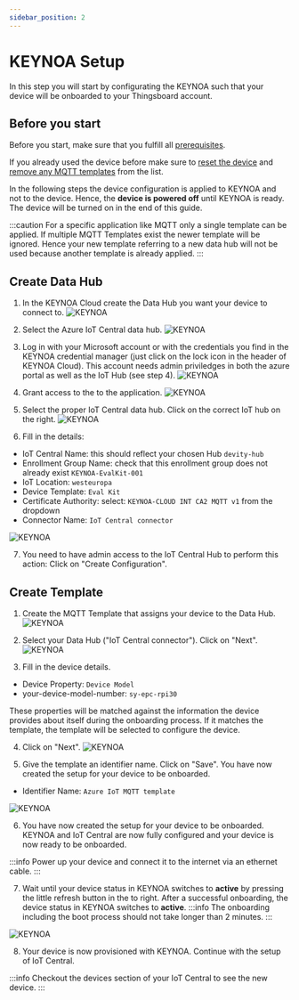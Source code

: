 ```yaml
---
sidebar_position: 2
---
```


# KEYNOA Setup
In this step you will start by configurating the KEYNOA such that your device will be onboarded to your Thingsboard account.

## Before you start

Before you start, make sure that you fulfill all [prerequisites](/Eval%20Kit/Prerequsites).

If you already used the device before make sure to [reset the device](/Eval%20Kit/Prerequsites#reset-device) and [remove any MQTT templates](/Eval%20Kit/Prerequsites#remove-mqtt-templates) from the list.

In the following steps the device configuration is applied to KEYNOA and not to the device.
Hence, the **device is powered off** until KEYNOA is ready.
The device will be turned on in the end of this guide.

:::caution
For a specific application like MQTT only a single template can be applied.
If multiple MQTT Templates exist the newer template will be ignored. Hence your new template referring to a new data hub will not be used because another template is already applied.
:::

## Create Data Hub
1. In the KEYNOA Cloud create the Data Hub you want your device to connect to.
![KEYNOA](/img/KEYNOA/Dashboard.png)

2. Select the Azure IoT Central data hub.
![KEYNOA](/img/KEYNOA/IoT-Central/Data-Hub.png)

3. Log in with your Microsoft account or with the credentials you find in the KEYNOA credential manager (just click on the lock icon in the header of KEYNOA Cloud). This account needs admin priviledges in both the azure portal as well as the IoT Hub (see step 4).
![KEYNOA](/img/KEYNOA/IoT-Central/Microsoft-login.png)

4. Grant access to the to the application.
![KEYNOA](/img/KEYNOA/IoT-Central/Microsoft-login-2.png)

5. Select the proper IoT Central data hub. Click on the correct IoT hub on the right.
![KEYNOA](/img/KEYNOA/IoT-Central/Data-Hub-details.png)

6. Fill in the details:

- IoT Central Name: this should reflect your chosen Hub `devity-hub`
- Enrollment Group Name: check that this enrollment group does not already exist `KEYNOA-EvalKit-001`
- IoT Location: `westeuropa`
- Device Template: `Eval Kit`
- Certificate Authority: select: `KEYNOA-CLOUD INT CA2 MQTT v1` from the dropdown
- Connector Name: `IoT Central connector`

![KEYNOA](/img/KEYNOA/IoT-Central/Data-Hub-details-2.png)

7. You need to have admin access to the IoT Central Hub to perform this action: Click on "Create Configuration".

## Create Template
1. Create the MQTT Template that assigns your device to the Data Hub.
![KEYNOA](/img/KEYNOA/Dashboard.png)

2. Select your Data Hub ("IoT Central connector"). Click on "Next".
![KEYNOA](/img/KEYNOA/IoT-Central/MQTT-template-1.png)

3. Fill in the device details.

- Device Property: `Device Model`
- your-device-model-number: `sy-epc-rpi30`

These properties will be matched against the information the device provides about itself during the onboarding process. If it matches the template, the template will be selected to configure the device.

4. Click on "Next".
![KEYNOA](/img/KEYNOA/MQTT-template-2.png)

5. Give the template an identifier name. Click on "Save". You have now created the setup for your device to be onboarded.

- Identifier Name: `Azure IoT MQTT template`

![KEYNOA](/img/KEYNOA/MQTT-template-3.png)


6. You have now created the setup for your device to be onboarded.
KEYNOA and IoT Central are now fully configured and your device is now ready to be onboarded.

:::info
Power up your device and connect it to the internet via an ethernet cable.
:::

7. Wait until your device status in KEYNOA switches to **active** by pressing the little refresh button in the to right.
After a successful onboarding, the device status in KEYNOA switches to **active**.
:::info
The onboarding including the boot process should not take longer than 2 minutes.
:::

![KEYNOA](/img/KEYNOA/devices_list_refresh.png)

8. Your device is now provisioned with KEYNOA. Continue with the setup of IoT Central.

:::info
Checkout the devices section of your IoT Central to see the new device.
:::
